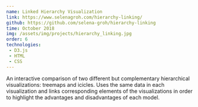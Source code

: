 ```yaml
---
name: Linked Hierarchy Visualization
link: https://www.selenagroh.com/hierarchy-linking/
github: https://github.com/selena-groh/hierarchy-linking
time: October 2018
img: /assets/img/projects/hierarchy_linking.jpg
order: 6
technologies:
 - D3.js
 - HTML
 - CSS
---
```

An interactive comparison of two different but complementary hierarchical visualizations: treemaps and icicles. Uses the same data in each visualization and links corresponding elements of the visualizations in order to highlight the advantages and disadvantages of each model.
